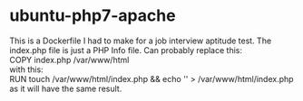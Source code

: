 # ubuntu-php7-apache
This is a Dockerfile I had to make for a job interview aptitude test.
The index.php file is just a PHP Info file.  Can probably replace this:<br>
COPY index.php /var/www/html<br>
  with this:<br>
RUN touch /var/www/html/index.php && echo '<?php phpinfo(); ?>' > /var/www/html/index.php
<br>
as it will have the same result.
